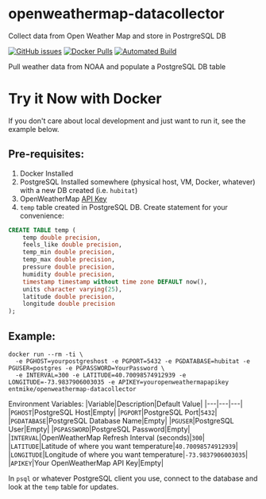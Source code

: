 # openweathermap-datacollector
Collect data from Open Weather Map and store in PostrgreSQL DB

[![GitHub issues](https://img.shields.io/github/issues/entmike/openweathermap-datacollector.svg)](https://github.com/entmike/openweathermap-datacollector/issues)
[![Docker Pulls](https://img.shields.io/docker/pulls/entmike/openweathermap-datacollector.svg)](https://hub.docker.com/r/entmike/openweathermap-datacollector/)
[![Automated Build](https://img.shields.io/docker/cloud/automated/entmike/openweathermap-datacollector.svg)](https://hub.docker.com/r/entmike/openweathermap-datacollector/)

Pull weather data from NOAA and populate a PostgreSQL DB table

# Try it Now with Docker
If you don't care about local development and just want to run it, see the example below.

## Pre-requisites:

1. Docker Installed
2. PostgreSQL Installed somewhere (physical host, VM, Docker, whatever) with a new DB created (i.e. `hubitat`)
3. OpenWeatherMap [API Key](https://openweathermap.org/api)
3. `temp` table created in PostgreSQL DB.  Create statement for your convenience:
```sql
CREATE TABLE temp (
    temp double precision,
    feels_like double precision,
    temp_min double precision,
    temp_max double precision,
    pressure double precision,
    humidity double precision,
    timestamp timestamp without time zone DEFAULT now(),
    units character varying(25),
    latitude double precision,
    longitude double precision
);
```

## Example:
```
docker run --rm -ti \
  -e PGHOST=yourpostgreshost -e PGPORT=5432 -e PGDATABASE=hubitat -e PGUSER=postgres -e PGPASSWORD=YourPassword \
  -e INTERVAL=300 -e LATITUDE=40.70098574912939 -e LONGITUDE=-73.9837906003035 -e APIKEY=youropenweathermapapikey entmike/openweathermap-datacollector
```

Environment Variables:
|Variable|Description|Default Value|
|---|---|---|
|`PGHOST`|PostgreSQL Host|Empty|
|`PGPORT`|PostgreSQL Port|`5432`|
|`PGDATABASE`|PostgreSQL Database Name|Empty|
|`PGUSER`|PostgreSQL User|Empty|
|`PGPASSWORD`|PostgreSQL Password|Empty|
|`INTERVAL`|OpenWeatherMap Refresh Interval (seconds)|`300`|
|`LATITUDE`|Latitude of where you want temperature|`40.70098574912939`|
|`LONGITUDE`|Longitude of where you want temperature|`-73.9837906003035`|
|`APIKEY`|Your OpenWeatherMap API Key|Empty|

In `psql` or whatever PostgreSQL client you use, connect to the database and look at the `temp` table for updates.
